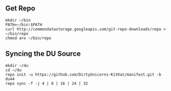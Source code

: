 Get Repo
---------------------------------------

    mkdir ~/bin
    PATH=~/bin:$PATH
    curl http://commondatastorage.googleapis.com/git-repo-downloads/repo > ~/bin/repo
    chmod a+x ~/bin/repo

Syncing the DU Source
---------------------------------------

    mkdir ~/du
    cd ~/du
    repo init -u https://github.com/DirtyUnicorns-KitKat/manifest.git -b du44
    repo sync -f -j 4 | 8 | 16 | 24 | 32

